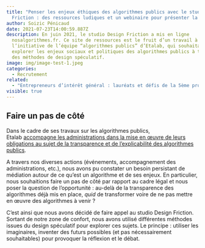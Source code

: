 ```yaml
---
title: "Penser les enjeux éthiques des algorithmes publics avec le studio Design
  Friction : des ressources ludiques et un webinaire pour présenter la démarche"
author: Soizic Pénicaud
date: 2021-07-23T14:00:59.887Z
description: En juin 2021, le studio Design Friction a mis en ligne
  nosalgorithmes.fr. Ce site de ressources est le fruit d’un travail à
  l’initiative de l’équipe “algorithmes publics” d’Etalab, qui souhaitait
  explorer les enjeux sociaux et politiques des algorithmes publics à travers
  des méthodes de design spéculatif.
image: img/image-test-1.jpeg
categories:
  - Recrutement
related:
  - "Entrepreneurs d’intérêt général : lauréats et défis de la 5ème promotion"
visible: true
---
```

## Faire un pas de côté

Dans le cadre de ses travaux sur les algorithmes publics, Etalab [accompagne les administrations dans la mise en œuvre de leurs obligations au sujet de la transparence et de l’explicabilité des algorithmes publics](https://guides.etalab.gouv.fr/algorithmes).

A travers nos diverses actions (événements, accompagnement des administrations, etc.), nous avons pu constater un besoin persistant de médiation autour de ce qu’est un algorithme et de ses enjeux. En particulier, nous souhaitions faire un pas de côté par rapport au cadre légal et nous poser la question de l’opportunité : au-delà de la transparence des algorithmes déjà mis en place, *quid* de transformer voire de ne pas mettre en œuvre des algorithmes à venir ? 

C’est ainsi que nous avons décidé de faire appel au studio Design Friction. Sortant de notre zone de confort, nous avons utilisé différentes méthodes issues du design spéculatif pour explorer ces sujets. Le principe : utiliser les imaginaires, inventer des futurs possibles (et pas nécessairement souhaitables) pour provoquer la réflexion et le débat.